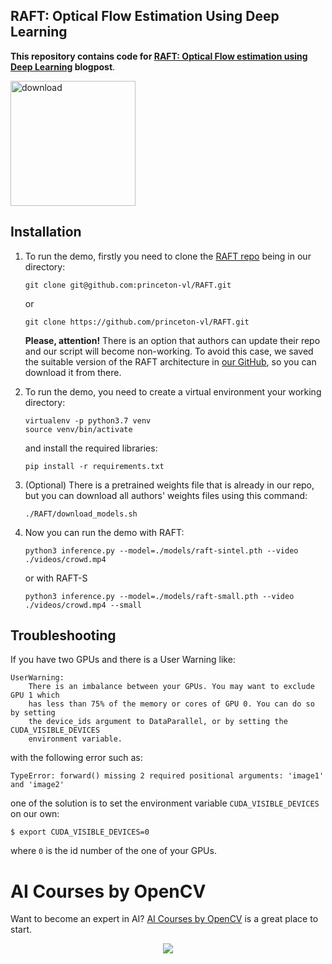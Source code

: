 
## RAFT: Optical Flow Estimation Using Deep Learning

**This repository contains code for [RAFT: Optical Flow estimation using Deep Learning](https://learnopencv.com/optical-flow-using-deep-learning-raft) blogpost**.

[<img src="https://learnopencv.com/wp-content/uploads/2022/07/download-button-e1657285155454.png" alt="download" width="200">](https://www.dropbox.com/sh/p5kzzonq1wongjd/AADHW2hGKtpL4PVjmPAc4vCTa?dl=1)

## Installation

1. To run the demo, firstly you need to clone the [RAFT repo](https://github.com/princeton-vl/RAFT) being in our directory:

   ```Shell
   git clone git@github.com:princeton-vl/RAFT.git
   ```

   or

   ```Shell
   git clone https://github.com/princeton-vl/RAFT.git
   ```

   **Please, attention!** There is an option that authors can update their repo and our script will become non-working.
   To avoid this case, we saved the suitable version of the RAFT architecture in 
   [our GitHub](https://github.com/MaximKuklin/RAFT), so you can download it from there. 

2. To run the demo, you need to create a virtual environment your working directory:

   ```Shell
   virtualenv -p python3.7 venv
   source venv/bin/activate
   ```

   and install the required libraries:

   ```
   pip install -r requirements.txt
   ```

3. (Optional) There is a pretrained weights file that is already in our repo, but you can download all authors' weights files using this command:

   ```
   ./RAFT/download_models.sh
   ```

4. Now you can run the demo with RAFT:
   
   ```
   python3 inference.py --model=./models/raft-sintel.pth --video ./videos/crowd.mp4
   ```
   
   or with RAFT-S
   ```
   python3 inference.py --model=./models/raft-small.pth --video ./videos/crowd.mp4 --small
   ```
## Troubleshooting

If you have two GPUs and there is a User Warning like:

```Shell
UserWarning:
    There is an imbalance between your GPUs. You may want to exclude GPU 1 which
    has less than 75% of the memory or cores of GPU 0. You can do so by setting
    the device_ids argument to DataParallel, or by setting the CUDA_VISIBLE_DEVICES
    environment variable.
```

with the following error such as:

```Shell
TypeError: forward() missing 2 required positional arguments: 'image1' and 'image2'
```

one of the solution is to set the environment variable `CUDA_VISIBLE_DEVICES` on our own:

```
$ export CUDA_VISIBLE_DEVICES=0
```

where `0` is the id number of the one of your GPUs.

# AI Courses by OpenCV

Want to become an expert in AI? [AI Courses by OpenCV](https://opencv.org/courses/) is a great place to start. 

<a href="https://opencv.org/courses/">
<p align="center"> 
<img src="https://learnopencv.com/wp-content/uploads/2023/01/AI-Courses-By-OpenCV-Github.png">
</p>
</a>